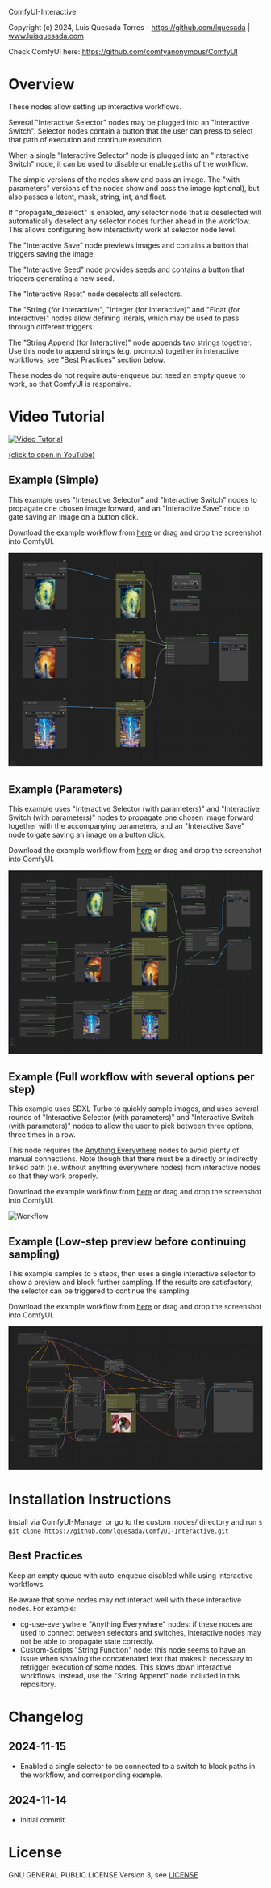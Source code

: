 ComfyUI-Interactive

Copyright (c) 2024, Luis Quesada Torres - https://github.com/lquesada | www.luisquesada.com

Check ComfyUI here: https://github.com/comfyanonymous/ComfyUI

# Overview

These nodes allow setting up interactive workflows.

Several "Interactive Selector" nodes may be plugged into an "Interactive Switch". Selector nodes contain a button that the user can press to select that path of execution and continue execution.

When a single "Interactive Selector" node is plugged into an "Interactive Switch" node, it can be used to disable or enable paths of the workflow.

The simple versions of the nodes show and pass an image. The "with parameters" versions of the nodes show and pass the image (optional), but also passes a latent, mask, string, int, and float.

If "propagate\_deselect" is enabled, any selector node that is deselected will automatically deselect any selector nodes further ahead in the workflow. This allows configuring how interactivity work at selector node level.

The "Interactive Save" node previews images and contains a button that triggers saving the image.

The "Interactive Seed" node provides seeds and contains a button that triggers generating a new seed.

The "Interactive Reset" node deselects all selectors.

The "String (for Interactive)", "Integer (for Interactive)" and "Float (for Interactive)" nodes allow defining literals, which may be used to pass through different triggers.

The "String Append (for Interactive)" node appends two strings together. Use this node to append strings (e.g. prompts) together in interactive workflows, see "Best Practices" section below.

These nodes do not require auto-enqueue but need an empty queue to work, so that ComfyUI is responsive.

# Video Tutorial

[![Video Tutorial](https://img.youtube.com/vi/9aFANkP1VTo/0.jpg)](https://www.youtube.com/watch?v=9aFANkP1VTo)

[(click to open in YouTube)](https://www.youtube.com/watch?v=9aFANkP1VTo)

## Example (Simple)

This example uses "Interactive Selector" and "Interactive Switch" nodes to propagate one chosen image forward, and an "Interactive Save" node to gate saving an image on a button click.

Download the example workflow from [here](interactive_example_workflow_simple.json) or drag and drop the screenshot into ComfyUI.

![Workflow](interactive_example_workflow_simple.png)

## Example (Parameters)

This example uses "Interactive Selector (with parameters)" and "Interactive Switch (with parameters)" nodes to propagate one chosen image forward together with the accompanying parameters, and an "Interactive Save" node to gate saving an image on a button click.

Download the example workflow from [here](interactive_example_workflow_with_parameters.json) or drag and drop the screenshot into ComfyUI.

![Workflow](interactive_example_workflow_with_parameters.png)

## Example (Full workflow with several options per step)

This example uses SDXL Turbo to quickly sample images, and uses several rounds of "Interactive Selector (with parameters)" and "Interactive Switch (with parameters)" nodes to allow the user to pick between three options, three times in a row.

This node requires the [Anything Everywhere](https://github.com/chrisgoringe/cg-use-everywhere) nodes to avoid plenty of manual connections. Note though that there must be a directly or indirectly linked path (i.e. without anything everywhere nodes) from interactive nodes so that they work properly.

Download the example workflow from [here](interactive_example_workflow_full.json) or drag and drop the screenshot into ComfyUI.

![Workflow](interactive_example_workflow_full.png)

## Example (Low-step preview before continuing sampling)

This example samples to 5 steps, then uses a single interactive selector to show a preview and block further sampling. If the results are satisfactory, the selector can be triggered to continue the sampling.

Download the example workflow from [here](interactive_example_workflow_preview.json) or drag and drop the screenshot into ComfyUI.

![Workflow](interactive_example_workflow_preview.png)

# Installation Instructions

Install via ComfyUI-Manager or go to the custom_nodes/ directory and run ```$ git clone https://github.com/lquesada/ComfyUI-Interactive.git```

## Best Practices
Keep an empty queue with auto-enqueue disabled while using interactive workflows.

Be aware that some nodes may not interact well with these interactive nodes. For example:
-   cg-use-everywhere "Anything Everywhere" nodes: if these nodes are used to connect between selectors and switches, interactive nodes may not be able to propagate state correctly.
-   Custom-Scripts "String Function" node: this node seems to have an issue when showing the concatenated text that makes it necessary to retrigger execution of some nodes. This slows down interactive workflows. Instead, use the "String Append" node included in this repository.

# Changelog
## 2024-11-15
- Enabled a single selector to be connected to a switch to block paths in the workflow, and corresponding example.
## 2024-11-14
- Initial commit.

# License
GNU GENERAL PUBLIC LICENSE Version 3, see [LICENSE](LICENSE)
